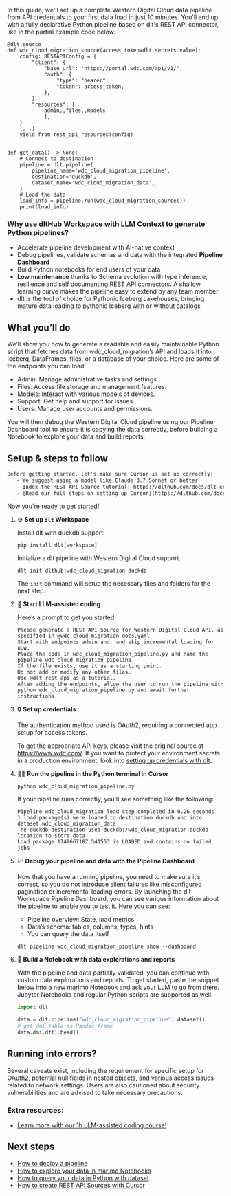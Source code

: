 In this guide, we'll set up a complete Western Digital Cloud data pipeline from API credentials to your first data load in just 10 minutes. You'll end up with a fully declarative Python pipeline based on dlt's REST API connector, like in the partial example code below:

```python-outcome
@dlt.source
def wdc_cloud_migration_source(access_token=dlt.secrets.value):
    config: RESTAPIConfig = {
        "client": {
            "base_url": "https://portal.wdc.com/api/v1/",
            "auth": {
                "type": "bearer",
                "token": access_token,
            },
        },
        "resources": [
            admin,,files,,models
            ],
    }
    [...]
    yield from rest_api_resources(config)


def get_data() -> None:
    # Connect to destination
    pipeline = dlt.pipeline(
        pipeline_name='wdc_cloud_migration_pipeline',
        destination='duckdb',
        dataset_name='wdc_cloud_migration_data', 
    )
    # Load the data
    load_info = pipeline.run(wdc_cloud_migration_source())
    print(load_info) 
```

### Why use dltHub Workspace with LLM Context to generate Python pipelines?

- Accelerate pipeline development with AI-native context
- Debug pipelines, validate schemas and data with the integrated **Pipeline Dashboard**
- Build Python notebooks for end users of your data
- **Low maintenance** thanks to Schema evolution with type inference, resilience and self documenting REST API connectors. A shallow learning curve makes the pipeline easy to extend by any team member
- dlt is the tool of choice for Pythonic Iceberg Lakehouses, bringing mature data loading to pythonic Iceberg with or without catalogs

## What you’ll do

We’ll show you how to generate a readable and easily maintainable Python script that fetches data from wdc_cloud_migration’s API and loads it into Iceberg, DataFrames, files, or a database of your choice. Here are some of the endpoints you can load:

- Admin: Manage administrative tasks and settings.
- Files: Access file storage and management features.
- Models: Interact with various models of devices.
- Support: Get help and support for issues.
- Users: Manage user accounts and permissions.

You will then debug the Western Digital Cloud pipeline using our Pipeline Dashboard tool to ensure it is copying the data correctly, before building a Notebook to explore your data and build reports.

## Setup & steps to follow

```default
Before getting started, let's make sure Cursor is set up correctly:
   - We suggest using a model like Claude 3.7 Sonnet or better
   - Index the REST API Source tutorial: https://dlthub.com/docs/dlt-ecosystem/verified-sources/rest_api/ and add it to context as **@dlt rest api**
   - [Read our full steps on setting up Cursor](https://dlthub.com/docs/dlt-ecosystem/llm-tooling/cursor-restapi#23-configuring-cursor-with-documentation)
```

Now you're ready to get started!

1. ⚙️ **Set up `dlt` Workspace**
    
    Install dlt with duckdb support:
    ```shell
    pip install dlt[workspace]
    ```

    Initialize a dlt pipeline with Western Digital Cloud support.
    ```shell
    dlt init dlthub:wdc_cloud_migration duckdb
    ```

    The `init` command will setup the necessary files and folders for the next step.
    
2. 🤠 **Start LLM-assisted coding**
    
    Here’s a prompt to get you started:
    
    ```prompt
    Please generate a REST API Source for Western Digital Cloud API, as specified in @wdc_cloud_migration-docs.yaml 
    Start with endpoints admin and  and skip incremental loading for now. 
    Place the code in wdc_cloud_migration_pipeline.py and name the pipeline wdc_cloud_migration_pipeline. 
    If the file exists, use it as a starting point. 
    Do not add or modify any other files. 
    Use @dlt rest api as a tutorial. 
    After adding the endpoints, allow the user to run the pipeline with python wdc_cloud_migration_pipeline.py and await further instructions.
    ```

    
3. 🔒 **Set up credentials** 
    
    The authentication method used is OAuth2, requiring a connected app setup for access tokens.
    
    To get the appropriate API keys, please visit the original source at https://www.wdc.com/.
    If you want to protect your environment secrets in a production environment, look into [setting up credentials with dlt](https://dlthub.com/docs/walkthroughs/add_credentials).
    
4. 🏃‍♀️ **Run the pipeline in the Python terminal in Cursor**
    
    ```shell
    python wdc_cloud_migration_pipeline.py
    ```
    
    If your pipeline runs correctly, you’ll see something like the following:
    
    ```shell
    Pipeline wdc_cloud_migration load step completed in 0.26 seconds
    1 load package(s) were loaded to destination duckdb and into dataset wdc_cloud_migration_data
    The duckdb destination used duckdb:/wdc_cloud_migration.duckdb location to store data
    Load package 1749667187.541553 is LOADED and contains no failed jobs
    ```
    
5. 📈 **Debug your pipeline and data with the Pipeline Dashboard**

    Now that you have a running pipeline, you need to make sure it’s correct, so you do not introduce silent failures like misconfigured pagination or incremental loading errors. By launching the dlt Workspace Pipeline Dashboard, you can see various information about the pipeline to enable you to test it. Here you can see:
    - Pipeline overview: State, load metrics
    - Data’s schema: tables, columns, types, hints
    - You can query the data itself
    
    ```shell
    dlt pipeline wdc_cloud_migration_pipeline show --dashboard
    ```
    
6. 🐍 **Build a Notebook with data explorations and reports**

    With the pipeline and data partially validated, you can continue with custom data explorations and reports. To get started, paste the snippet below into a new marimo Notebook and ask your LLM to go from there. Jupyter Notebooks and regular Python scripts are supported as well.

    
    ```python
    import dlt

   data = dlt.pipeline("wdc_cloud_migration_pipeline").dataset()
   # get dmi table as Pandas frame
   data.dmi.df().head()
    ```

## Running into errors?

Several caveats exist, including the requirement for specific setup for OAuth2, potential null fields in nested objects, and various access issues related to network settings. Users are also cautioned about security vulnerabilities and are advised to take necessary precautions.

### Extra resources:

- [Learn more with our 1h LLM-assisted coding course!](https://www.youtube.com/watch?v=GGid70rnJuM)

## Next steps

- [How to deploy a pipeline](https://dlthub.com/docs/walkthroughs/deploy-a-pipeline)
- [How to explore your data in marimo Notebooks](https://dlthub.com/docs/general-usage/dataset-access/marimo)
- [How to query your data in Python with dataset](https://dlthub.com/docs/general-usage/dataset-access/dataset)
- [How to create REST API Sources with Cursor](https://dlthub.com/docs/dlt-ecosystem/llm-tooling/cursor-restapi)